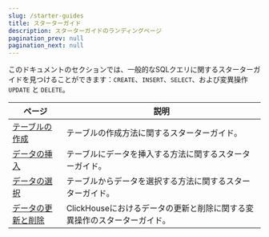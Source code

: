```yaml
---
slug: /starter-guides
title: スターターガイド
description: スターターガイドのランディングページ
pagination_prev: null
pagination_next: null
---
```


このドキュメントのセクションでは、一般的なSQLクエリに関するスターターガイドを見つけることができます：`CREATE`、`INSERT`、`SELECT`、および変異操作 `UPDATE` と `DELETE`。

| ページ                                                       | 説明                                                                  |
|------------------------------------------------------------|----------------------------------------------------------------------|
| [テーブルの作成](../guides/creating-tables.md)              | テーブルの作成方法に関するスターターガイド。                          |
| [データの挿入](../guides/inserting-data.md)                 | テーブルにデータを挿入する方法に関するスターターガイド。              |
| [データの選択](../guides/writing-queries.md)                | テーブルからデータを選択する方法に関するスターターガイド。            |
| [データの更新と削除](../guides/developer/mutations.md) | ClickHouseにおけるデータの更新と削除に関する変異操作のスターターガイド。 |
